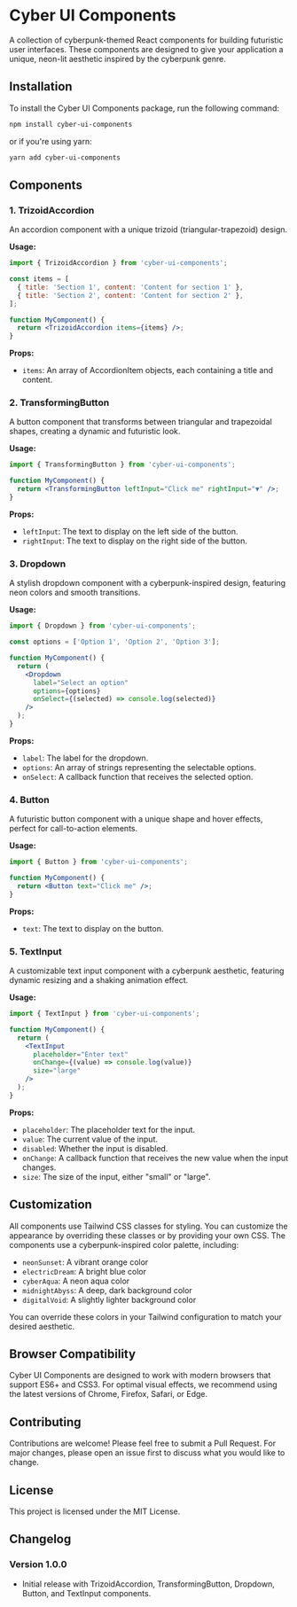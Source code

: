 # Cyber UI Components

A collection of cyberpunk-themed React components for building futuristic user interfaces. These components are designed to give your application a unique, neon-lit aesthetic inspired by the cyberpunk genre.

## Installation

To install the Cyber UI Components package, run the following command:

```bash
npm install cyber-ui-components
```

or if you're using yarn:

```bash
yarn add cyber-ui-components
```

## Components

### 1. TrizoidAccordion

An accordion component with a unique trizoid (triangular-trapezoid) design.

**Usage:**
```jsx
import { TrizoidAccordion } from 'cyber-ui-components';

const items = [
  { title: 'Section 1', content: 'Content for section 1' },
  { title: 'Section 2', content: 'Content for section 2' },
];

function MyComponent() {
  return <TrizoidAccordion items={items} />;
}
```

**Props:**
- `items`: An array of AccordionItem objects, each containing a title and content.

### 2. TransformingButton

A button component that transforms between triangular and trapezoidal shapes, creating a dynamic and futuristic look.

**Usage:**
```jsx
import { TransformingButton } from 'cyber-ui-components';

function MyComponent() {
  return <TransformingButton leftInput="Click me" rightInput="▼" />;
}
```

**Props:**
- `leftInput`: The text to display on the left side of the button.
- `rightInput`: The text to display on the right side of the button.

### 3. Dropdown

A stylish dropdown component with a cyberpunk-inspired design, featuring neon colors and smooth transitions.

**Usage:**
```jsx
import { Dropdown } from 'cyber-ui-components';

const options = ['Option 1', 'Option 2', 'Option 3'];

function MyComponent() {
  return (
    <Dropdown
      label="Select an option"
      options={options}
      onSelect={(selected) => console.log(selected)}
    />
  );
}
```

**Props:**
- `label`: The label for the dropdown.
- `options`: An array of strings representing the selectable options.
- `onSelect`: A callback function that receives the selected option.

### 4. Button

A futuristic button component with a unique shape and hover effects, perfect for call-to-action elements.

**Usage:**
```jsx
import { Button } from 'cyber-ui-components';

function MyComponent() {
  return <Button text="Click me" />;
}
```

**Props:**
- `text`: The text to display on the button.

### 5. TextInput

A customizable text input component with a cyberpunk aesthetic, featuring dynamic resizing and a shaking animation effect.

**Usage:**
```jsx
import { TextInput } from 'cyber-ui-components';

function MyComponent() {
  return (
    <TextInput
      placeholder="Enter text"
      onChange={(value) => console.log(value)}
      size="large"
    />
  );
}
```

**Props:**
- `placeholder`: The placeholder text for the input.
- `value`: The current value of the input.
- `disabled`: Whether the input is disabled.
- `onChange`: A callback function that receives the new value when the input changes.
- `size`: The size of the input, either "small" or "large".

## Customization

All components use Tailwind CSS classes for styling. You can customize the appearance by overriding these classes or by providing your own CSS. The components use a cyberpunk-inspired color palette, including:

- `neonSunset`: A vibrant orange color
- `electricDream`: A bright blue color
- `cyberAqua`: A neon aqua color
- `midnightAbyss`: A deep, dark background color
- `digitalVoid`: A slightly lighter background color

You can override these colors in your Tailwind configuration to match your desired aesthetic.

## Browser Compatibility

Cyber UI Components are designed to work with modern browsers that support ES6+ and CSS3. For optimal visual effects, we recommend using the latest versions of Chrome, Firefox, Safari, or Edge.

## Contributing

Contributions are welcome! Please feel free to submit a Pull Request. For major changes, please open an issue first to discuss what you would like to change.

## License

This project is licensed under the MIT License.

## Changelog

### Version 1.0.0
- Initial release with TrizoidAccordion, TransformingButton, Dropdown, Button, and TextInput components.